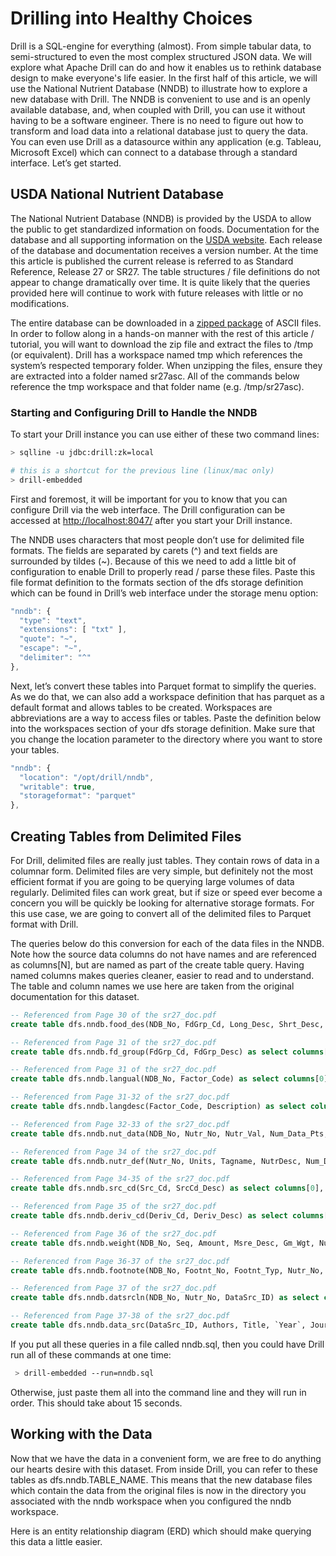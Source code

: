 # Drilling into Healthy Choices

Drill is a SQL-engine for everything (almost). From simple tabular data, to semi-structured to even the most complex structured JSON data. We will explore what Apache Drill can do and how it enables us to rethink database design to make everyone's life easier.  In the first half of this article, we will use the National Nutrient Database (NNDB) to illustrate how to explore a new database with Drill. The NNDB is convenient to use and is an openly available database, and, when coupled with Drill, you can use it without having to be a software engineer. There is no need to figure out how to transform and load data into a relational database just to query the data. You can even use Drill as a datasource within any application (e.g. Tableau, Microsoft Excel) which can connect to a database through a standard interface. Let’s get started.

## USDA National Nutrient Database

The National Nutrient Database (NNDB) is provided by the USDA to allow the public to get standardized information on foods. Documentation for the database and all supporting information on the [USDA website](http://www.ars.usda.gov/Services/docs.htm?docid=8964). Each release of the database and documentation receives a version number. At the time this article is published the current release is referred to as Standard Reference, Release 27 or SR27. The table structures / file definitions do not appear to change dramatically over time. It is quite likely that the queries provided here will continue to work with future releases with little or no modifications.

The entire database can be downloaded in a [zipped package](http://www.ars.usda.gov/Services/docs.htm?docid=24912) of ASCII files. In order to follow along in a hands-on manner with the rest of this article / tutorial, you will want to download the zip file and extract the files to /tmp (or equivalent). Drill has a workspace named tmp which references the system’s respected temporary folder. When unzipping the files, ensure they are extracted into a folder named sr27asc. All of the commands below reference the tmp workspace and that folder name (e.g. /tmp/sr27asc).

### Starting and Configuring Drill to Handle the NNDB

To start your Drill instance you can use either of these two command lines:

```bash
> sqlline -u jdbc:drill:zk=local

# this is a shortcut for the previous line (linux/mac only)
> drill-embedded
```

First and foremost, it will be important for you to know that you can configure Drill via the web interface. The Drill configuration can be accessed at [http://localhost:8047/](http://localhost:8047/) after you start your Drill instance.

The NNDB uses characters that most people don’t use for delimited file formats. The fields are separated by carets (^) and text fields are surrounded by tildes (~). Because of this we need to add a little bit of configuration to enable Drill to properly read / parse these files. Paste this file format definition to the formats section of the dfs storage definition which can be found in Drill’s web interface under the storage menu option:

```javascript
"nndb": {
  "type": "text",
  "extensions": [ "txt" ],
  "quote": "~",
  "escape": "~",
  "delimiter": "^"
},
```

Next, let’s convert these tables into Parquet format to simplify the queries. As we do that, we can also add a workspace definition that has parquet as a default format and allows tables to be created. Workspaces are abbreviations are a way to access files or tables. Paste the definition below into the workspaces section of your dfs storage definition. Make sure that you change the location parameter to the directory where you want to store your tables.

```javascript
"nndb": {
  "location": "/opt/drill/nndb",
  "writable": true,
  "storageformat": "parquet"
},
  ```

## Creating Tables from Delimited Files

For Drill, delimited files are really just tables. They contain rows of data in a columnar form. Delimited files are very simple, but definitely not the most efficient format if you are going to be querying large volumes of data regularly. Delimited files can work great, but if size or speed ever become a concern you will be quickly be looking for alternative storage formats. For this use case, we are going to convert all of the delimited files to Parquet format with Drill.

The queries below do this conversion for each of the data files in the NNDB. Note how the source data columns do not have names and are referenced as columns[N], but are named as part of the create table query. Having named columns makes queries cleaner, easier to read and to understand. The table and column names we use here are taken from the original documentation for this dataset.

```sql
-- Referenced from Page 30 of the sr27_doc.pdf
create table dfs.nndb.food_des(NDB_No, FdGrp_Cd, Long_Desc, Shrt_Desc, ComName, ManufacName, Survey, Ref_desc, Refuse, SciName, N_Factor, Pro_Factor, Fat_Factor, CHO_Factor) as select columns[0], columns[1], columns[2], columns[3], columns[4], columns[5], columns[6], columns[7], columns[8], columns[9], columns[10], columns[11], columns[12], columns[13] from dfs.tmp.`sr27asc/FOOD_DES.txt`;

-- Referenced from Page 31 of the sr27_doc.pdf
create table dfs.nndb.fd_group(FdGrp_Cd, FdGrp_Desc) as select columns[0], columns[1] from dfs.tmp.`sr27asc/FD_GROUP.txt`;

-- Referenced from Page 31 of the sr27_doc.pdf
create table dfs.nndb.langual(NDB_No, Factor_Code) as select columns[0], columns[1] from dfs.tmp.`sr27asc/LANGUAL.txt`;

-- Referenced from Page 31-32 of the sr27_doc.pdf
create table dfs.nndb.langdesc(Factor_Code, Description) as select columns[0], columns[1] from dfs.tmp.`sr27asc/LANGDESC.txt`;

-- Referenced from Page 32-33 of the sr27_doc.pdf
create table dfs.nndb.nut_data(NDB_No, Nutr_No, Nutr_Val, Num_Data_Pts, Std_Error, Src_Cd, Deriv_Cd, Ref_NDB_No, Add_Nutr_Mark, Num_Studies, `Min`, `Max`, DF, Low_EB, Up_EB, Stat_cmt, AddMod_Date, CC) as select columns[0], columns[1], columns[2], columns[3], columns[4], columns[5], columns[6], columns[7], columns[8], columns[9], columns[10], columns[11], columns[12], columns[13], columns[14], columns[15], columns[16], columns[17] from dfs.tmp.`sr27asc/NUT_DATA.txt`;

-- Referenced from Page 34 of the sr27_doc.pdf
create table dfs.nndb.nutr_def(Nutr_No, Units, Tagname, NutrDesc, Num_Dec, SR_Order) as select columns[0], columns[1], columns[2], columns[3], columns[4], columns[5] from dfs.tmp.`sr27asc/NUTR_DEF.txt`;

-- Referenced from Page 34-35 of the sr27_doc.pdf
create table dfs.nndb.src_cd(Src_Cd, SrcCd_Desc) as select columns[0], columns[1] from dfs.tmp.`sr27asc/SRC_CD.txt`;

-- Referenced from Page 35 of the sr27_doc.pdf
create table dfs.nndb.deriv_cd(Deriv_Cd, Deriv_Desc) as select columns[0], columns[1] from dfs.tmp.`sr27asc/DERIV_CD.txt`;

-- Referenced from Page 36 of the sr27_doc.pdf
create table dfs.nndb.weight(NDB_No, Seq, Amount, Msre_Desc, Gm_Wgt, Num_Data_Pts, Std_Dev) as select columns[0], columns[1], columns[2], columns[3], columns[4], columns[5], columns[6] from dfs.tmp.`sr27asc/WEIGHT.txt`;

-- Referenced from Page 36-37 of the sr27_doc.pdf
create table dfs.nndb.footnote(NDB_No, Footnt_No, Footnt_Typ, Nutr_No, Footnt_Txt) as select columns[0], columns[1], columns[2], columns[3], columns[4] from dfs.tmp.`sr27asc/FOOTNOTE.txt`;

-- Referenced from Page 37 of the sr27_doc.pdf
create table dfs.nndb.datsrcln(NDB_No, Nutr_No, DataSrc_ID) as select columns[0], columns[1], columns[2] from dfs.tmp.`sr27asc/DATSRCLN.txt`;

-- Referenced from Page 37-38 of the sr27_doc.pdf
create table dfs.nndb.data_src(DataSrc_ID, Authors, Title, `Year`, Journal, Vol_City, Issue_State, Start_Page, End_Page) as select columns[0], columns[1], columns[2], columns[3], columns[4], columns[5], columns[6], columns[7], columns[8] from dfs.tmp.`sr27asc/DATA_SRC.txt`;
```

If you put all these queries in a file called nndb.sql, then you could have Drill run all of these commands at one time:

```bash
 > drill-embedded --run=nndb.sql
```

Otherwise, just paste them all into the command line and they will run in order. This should take about 15 seconds.

## Working with the Data

Now that we have the data in a convenient form, we are free to do anything our hearts desire with this dataset. From inside Drill, you can refer to these tables as dfs.nndb.TABLE_NAME. This means that the new database files which contain the data from the original files is now in the directory you associated with the nndb workspace when you configured the nndb workspace.

Here is an entity relationship diagram (ERD) which should make querying this data a little easier.



